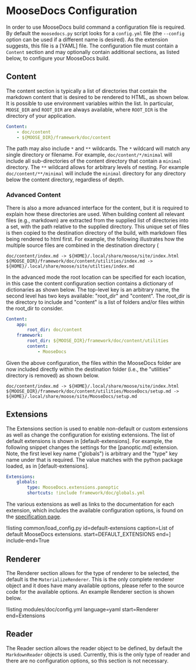# MooseDocs Configuration

In order to use MooseDocs build command a configuration file is required. By default the
`moosedocs.py` script looks for a `config.yml` file (the `--config` option can be used if a different
name is desired). As the extension suggests, this file is a [YAML] file. The configuration file must
contain a `Content` section and may optionally contain additional sections, as listed below, to
configure your MooseDocs build.

## Content

The content section is typically a list of directories that contain the markdown content that
is desired to be rendered to HTML, as shown below. It is possible to use environment variables
within the list. In particular, `MOOSE_DIR` and `ROOT_DIR` are always available, where `ROOT_DIR`
is the directory of your application.

```yaml
Content:
    - doc/content
    - ${MOOSE_DIR}/framework/doc/content
```

The path may also include `*` and `**` wildcards. The `*` wildcard will match any single directory
or filename. For example, `doc/content/*/minimal` will include all sub-directories of the content
directory that contain a `minimal` directory. The `**` wildcard allows for arbitrary levels of
nesting. For example `doc/content/**/minimal` will include the `minimal` directory for any
directory below the content directory, regardless of depth.

### Advanced Content

There is also a more advanced interface for the content, but it is required to explain how these
directories are used. When building content all relevant files (e.g., markdown) are extracted from
the supplied list of directories into a set, with the path relative to the supplied directory. This
unique set of files is then copied to the destination directory of the build, with markdown files
being rendered to html first. For example, the following illustrates how the multiple source
files are combined in the destination directory (

```text
doc/content/index.md -> ${HOME}/.local/share/moose/site/index.html
${MOOSE_DIR}/framework/doc/content/utilities/index.md -> ${HOME}/.local/share/moose/site/utilties/index.md
```

In the advanced mode the root location can be specified for each location, in this case the
content configuration section contains a dictionary of dictionaries as shown below. The top-level key
is an arbitrary name, the second level has two keys available: "root_dir" and "content". The
root_dir is the directory to include and "content" is a list of folders and/or files within the
root_dir to consider.


```yaml
Content:
    app:
        root_dir: doc/content
    framework:
        root_dir: ${MOOSE_DIR}/framework/doc/content/utilities
        content:
            - MooseDocs
```

Given the above configuration, the files within the MooseDocs folder are now included directly
within the destination folder (i.e., the "utilities" directory is removed) as shown below.

```text
doc/content/index.md -> ${HOME}/.local/share/moose/site/index.html
${MOOSE_DIR}/framework/doc/content/utilities/MooseDocs/setup.md -> ${HOME}/.local/share/moose/site/MooseDocs/setup.md
```

## Extensions

The Extensions section is used to enable non-default or custom extensions as well as change the
configuration for existing extensions. The list of default extensions is shown in
[default-extensions]. For example, the following snippet changes the settings for the
[panoptic.md] extension. Note, the first level key name ("globals") is arbitrary and the
"type" key name under that is required. The value matches with the python package loaded, as in
[default-extensions].

```yaml
Extensions:
    globals:
        type: MooseDocs.extensions.panoptic
        shortcuts: !include framework/doc/globals.yml
```

The various extensions as well as links to the documentation for each extension, which includes
the available configuration options, is found on the [specification page](MooseDocs/specification.md).

!listing common/load_config.py
         id=default-extensions
         caption=List of default MooseDocs extensions.
         start=DEFAULT_EXTENSIONS
         end=]
         include-end=True


## Renderer

The Renderer section allows for the type of renderer to be selected, the default is the
`MaterializeRenderer`. This is the only complete renderer object and it does have many available
options, please refer to the source code for the available options. An example
Renderer section is shown below.

!listing modules/doc/config.yml language=yaml start=Renderer end=Extensions

## Reader

The Reader section allows the reader object to be defined, by default the `MarkdownReader` objects
is used. Currently, this is the only type of reader and there are no configuration options, so this
section is not necessary.
